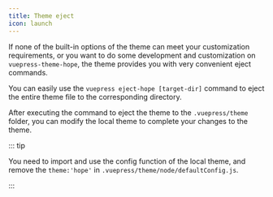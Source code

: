 ```yaml
---
title: Theme eject
icon: launch
---
```


If none of the built-in options of the theme can meet your customization requirements, or you want to do some development and customization on `vuepress-theme-hope`, the theme provides you with very convenient eject commands.

You can easily use the `vuepress eject-hope [target-dir]` command to eject the entire theme file to the corresponding directory.

After executing the command to eject the theme to the `.vuepress/theme` folder, you can modify the local theme to complete your changes to the theme.

::: tip

You need to import and use the config function of the local theme, and remove the `theme:'hope'` in `.vuepress/theme/node/defaultConfig.js`.

:::
